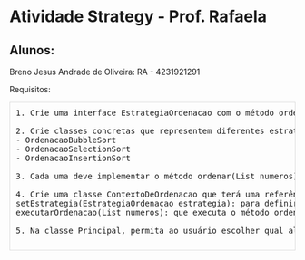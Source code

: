 # Atividade Strategy - Prof. Rafaela
## Alunos:
  Breno Jesus Andrade de Oliveira: RA - 4231921291

Requisitos:

<pre style="max-height: 300px; overflow-y: auto; border: 1px solid #ddd; padding: 10px;">
1. Crie uma interface EstrategiaOrdenacao com o método ordenar(List<Integer> numeros) que cada estratégia de ordenação implementará.

2. Crie classes concretas que representem diferentes estratégias de ordenação:
- OrdenacaoBubbleSort
- OrdenacaoSelectionSort
- OrdenacaoInsertionSort

3. Cada uma deve implementar o método ordenar(List<Integer> numeros) da interface EstrategiaOrdenacao.

4. Crie uma classe ContextoDeOrdenacao que terá uma referência para um objeto do tipo EstrategiaOrdenacao. Esta classe deverá ter os métodos:
setEstrategia(EstrategiaOrdenacao estrategia): para definir qual estratégia será utilizada.
executarOrdenacao(List<Integer> numeros): que executa o método ordenar() da estratégia definida.

5. Na classe Principal, permita ao usuário escolher qual algoritmo de ordenação será usado e aplique a ordenação à lista fornecida.

</pre>
